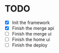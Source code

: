 # TODO

- [x] Init the framework
- [x] Finish the merge api
- [ ] Finish the merge ui
- [ ] Finish the home ui
- [ ] Finish the deploy
